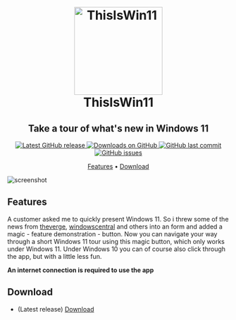 <h1 align="center">
  <br>
  <a href="http://www.builtbybel.com"><img src="https://raw.githubusercontent.com/builtbybel/ThisIsWin11/main/src/TIW11/AppIcon.ico" alt="ThisIsWin11" width="200"></a>
  <br>
  ThisIsWin11
  <br>
</h1>

<h2 align="center">Take a tour of what's new in Windows 11</h2>

<p align="center">
<a href="https://github.com/builtbybel/ReadySunValley/releases/latest" target="_blank">
<img alt="Latest GitHub release" src="https://img.shields.io/github/release/builtbybel/thisiswin11.svg?style=flat-square" />
</a>

<a href="https://github.com/builtbybel/ReadySunValley/releases" target="_blank">
<img alt="Downloads on GitHub" src="https://img.shields.io/github/downloads/builtbybel/thisiswin11/total.svg?style=flat-square" />
</a>

<a href="https://github.com/builtbybel/ReadySunValley/commits/master">
<img src="https://img.shields.io/github/last-commit/builtbybel/thisiswin11.svg?style=flat-square&logo=github&logoColor=white"
alt="GitHub last commit">
<a href="https://github.com/builtbybel/ReadySunValley/issues">
<img src="https://img.shields.io/github/issues-raw/builtbybel/thisiswin11.svg?style=flat-square&logo=github&logoColor=white"
alt="GitHub issues">
</p>
  <p align="center">
  <a href="#features">Features</a> •
  <a href="#download">Download</a>
</p>
  
![screenshot](https://github.com/builtbybel/ThisIsWin11/blob/main/assets/tiw11-intro.gif)
  
## Features
A customer asked me to quickly present Windows 11. So i threw some of the news from [theverge](https://www.theverge.com), [windowscentral](https://www.windowscentral.com) and others into an form and added a magic - feature demonstration - button. Now you can navigate your way through a short Windows 11 tour using this magic button, which only works under Windows 11. Under Windows 10 you can of course also click through the app, but with a little less fun. 
  
**An internet connection is required to use the app**
  
 ## Download
- (Latest release) [Download](https://github.com/builtbybel/ThisIsWin11/releases)

